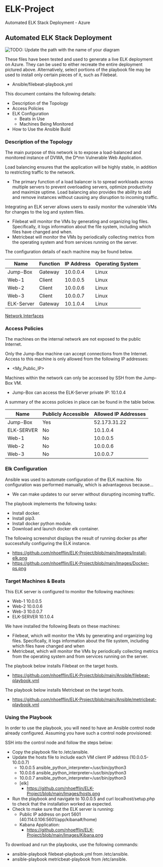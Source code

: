 # ELK-Project
Automated ELK Stack Deployment - Azure


## Automated ELK Stack Deployment

![TODO: Update the path with the name of your diagram](Images/diagram_filename.png)

These files have been tested and used to generate a live ELK deployment on Azure. They can be used to either recreate the entire deployment pictured above. Alternatively, select portions of the playbook file may be used to install only certain pieces of it, such as Filebeat.

  - Ansible/filebeat-playbook.yml

This document contains the following details:
- Description of the Topology
- Access Policies
- ELK Configuration
  - Beats in Use
  - Machines Being Monitored
- How to Use the Ansible Build


### Description of the Topology

The main purpose of this network is to expose a load-balanced and monitored instance of DVWA, the D*mn Vulnerable Web Application.

Load balancing ensures that the application will be highly stable, in addition to restricting traffic to the network.
- The primary function of a load balancer is to spread workloads across multiple servers to prevent overloading servers, optimize productivity and maximize uptime. Load balancing also provides the ability to add and remove instances without causing any disruption to incoming traffic.

Integrating an ELK server allows users to easily monitor the vulnerable VMs for changes to the log and system files.
- Filebeat will monitor the VMs by generating and organizing log files. Specifically, it logs information about the file system, including which files have changed and when.
- Metricbeat will monitor the VMs by periodically collecting metrics from the operating system and from services running on the server.

The configuration details of each machine may be found below.

| Name       | Function | IP Address | Operating System |
|------------|----------|------------|------------------|
| Jump-Box   | Gateway  | 10.0.0.4   | Linux            |
| Web-1      | Client   | 10.0.0.5   | Linux            |
| Web-2      | Client   | 10.0.0.6   | Linux            |
| Web-3      | Client   | 10.0.0.7   | Linux            |
| ELK-Server | Gateway  | 10.1.0.4   | Linux            |

[Network Interfaces](Images/Network-Interfaces.png)
### Access Policies

The machines on the internal network are not exposed to the public Internet.

Only the Jump-Box machine can accept connections from the Internet. Access to this machine is only allowed from the following IP addresses:
- <My_Public_IP>

Machines within the network can only be accessed by SSH from the Jump-Box VM.
- Jump-Box can access the ELK-Server private IP: 10.1.0.4

A summary of the access policies in place can be found in the table below.

| Name       | Publicly Accessible | Allowed IP Addresses |
|------------|---------------------|----------------------|
| Jump-Box   | Yes                 | 52.173.31.22         |
| ELK-SERVER | No                  | 10.1.0.4             |
| Web-1      | No                  | 10.0.0.5             |
| Web-2      | No                  | 10.0.0.6             |
| Web-3      | No                  | 10.0.0.7             |

### Elk Configuration

Ansible was used to automate configuration of the ELK machine. No configuration was performed manually, which is advantageous because...
- We can make updates to our server without disrupting incoming traffic.

The playbook implements the following tasks:
- Install docker.
- Install pip3.
- Install docker python module.
- Download and launch docker elk container.

The following screenshot displays the result of running docker ps after successfully configuring the ELK instance.
 - https://github.com/nhoefflin/ELK-Project/blob/main/Images/Install-elk.png
 - https://github.com/nhoefflin/ELK-Project/blob/main/Images/Docker-ps.png

### Target Machines & Beats
This ELK server is configured to monitor the following machines:
- Web-1 10.0.0.5
- Web-2 10.0.0.6
- Web-3 10.0.0.7
- ELK-SERVER 10.1.0.4



We have installed the following Beats on these machines:
- Filebeat, which will monitor the VMs by generating and organizing log files. Specifically, it logs information about the file system, including which files have changed and when
- Metricbeat, which will monitor the VMs by periodically collecting metrics from the operating system and from services running on the server.

The playbook below installs Filebeat on the target hosts.
- https://github.com/nhoefflin/ELK-Project/blob/main/Ansible/filebeat-playbook.yml

The playbook below installs Metricbeat on the target hosts.
- https://github.com/nhoefflin/ELK-Project/blob/main/Ansible/metricbeat-playbook.yml

### Using the Playbook
In order to use the playbook, you will need to have an Ansible control node already configured. Assuming you have such a control node provisioned:

SSH into the control node and follow the steps below:
- Copy the playbook file to /etc/ansible.
- Update the hosts file to include each VM client IP address (10.0.0.5-10.0.0.7)
    - 10.0.0.5 ansible_python_interpreter=/usr/bin/python3
    - 10.0.0.6 ansible_python_interpreter=/usr/bin/python3
    - 10.0.0.7 ansible_python_interpreter=/usr/bin/python3
    - [elk]
      - https://github.com/nhoefflin/ELK-Project/blob/main/Images/hosts.png
- Run the playbook and navigate to 10.0.0.5 and curl localhost/setup.php to check that the installation worked as expected.
 - Check to make sure that the ELK server is running:
    - Public IP address on port 5601 (40.114.0.106:5601/app/kibana#/home)
    - Kabana Application:
      - https://github.com/nhoefflin/ELK-Project/blob/main/Images/Kibana.png



To download and run the playbooks, use the following commands:
  - ansible-playbook filebeat-playbook.yml from /etc/ansible.
  - ansible-playbook metricbeat-playbook from /etc/ansible.
